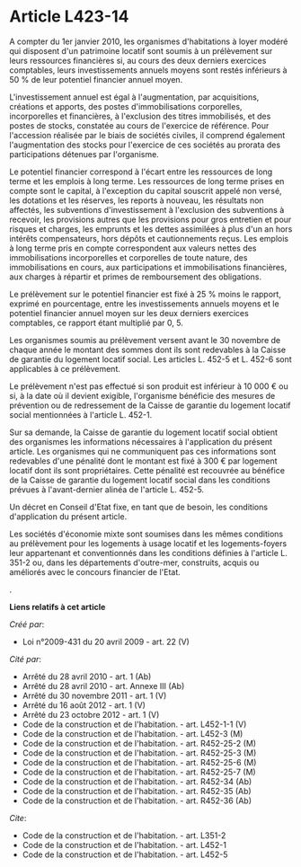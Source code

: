 # Article L423-14

A compter du 1er janvier 2010, les organismes d'habitations à loyer modéré qui disposent d'un patrimoine locatif sont soumis
à un prélèvement sur leurs ressources financières si, au cours des deux derniers exercices comptables, leurs investissements
annuels moyens sont restés inférieurs à 50 % de leur potentiel financier annuel moyen.

L'investissement annuel est égal à l'augmentation, par acquisitions, créations et apports, des postes d'immobilisations
corporelles, incorporelles et financières, à l'exclusion des titres immobilisés, et des postes de stocks, constatée au cours
de l'exercice de référence. Pour l'accession réalisée par le biais de sociétés civiles, il comprend également l'augmentation
des stocks pour l'exercice de ces sociétés au prorata des participations détenues par l'organisme. 

Le potentiel financier correspond à l'écart entre les ressources de long terme et les emplois à long terme. Les ressources de
long terme prises en compte sont le capital, à l'exception du capital souscrit appelé non versé, les dotations et les
réserves, les reports à nouveau, les résultats non affectés, les subventions d'investissement à l'exclusion des subventions à
recevoir, les provisions autres que les provisions pour gros entretien et pour risques et charges, les emprunts et les dettes
assimilées à plus d'un an hors intérêts compensateurs, hors dépôts et cautionnements reçus. Les emplois à long terme pris en
compte correspondent aux valeurs nettes des immobilisations incorporelles et corporelles de toute nature, des immobilisations
en cours, aux participations et immobilisations financières, aux charges à répartir et primes de remboursement des
obligations. 

Le prélèvement sur le potentiel financier est fixé à 25 % moins le rapport, exprimé en pourcentage, entre les investissements
annuels moyens et le potentiel financier annuel moyen sur les deux derniers exercices comptables, ce rapport étant multiplié
par 0, 5. 

Les organismes soumis au prélèvement versent avant le 30 novembre de chaque année le montant des sommes dont ils sont
redevables à la Caisse de garantie du logement locatif social. Les articles L. 452-5 et L. 452-6 sont applicables à ce
prélèvement. 

Le prélèvement n'est pas effectué si son produit est inférieur à 10 000 € ou si, à la date où il devient exigible,
l'organisme bénéficie des mesures de prévention ou de redressement de la Caisse de garantie du logement locatif social
mentionnées à l'article L. 452-1. 

Sur sa demande, la Caisse de garantie du logement locatif social obtient des organismes les informations nécessaires à
l'application du présent article. Les organismes qui ne communiquent pas ces informations sont redevables d'une pénalité dont
le montant est fixé à 300 € par logement locatif dont ils sont propriétaires. Cette pénalité est recouvrée au bénéfice de la
Caisse de garantie du logement locatif social dans les conditions prévues à l'avant-dernier alinéa de l'article L. 452-5. 

Un décret en Conseil d'Etat fixe, en tant que de besoin, les conditions d'application du présent article. 

Les sociétés d'économie mixte sont soumises dans les mêmes conditions au prélèvement pour les logements à usage locatif et
les logements-foyers leur appartenant et conventionnés dans les conditions définies à l'article L. 351-2 ou, dans les
départements d'outre-mer, construits, acquis ou améliorés avec le concours financier de l'Etat.

.

**Liens relatifs à cet article**

_Créé par_:

  - Loi n°2009-431 du 20 avril 2009 - art. 22 (V)

_Cité par_:

  - Arrêté du 28 avril 2010 - art. 1 (Ab)
  - Arrêté du 28 avril 2010 - art. Annexe III (Ab)
  - Arrêté du 30 novembre 2011 - art. 1 (V)
  - Arrêté du 16 août 2012 - art. 1 (V)
  - Arrêté du 23 octobre 2012 - art. 1 (V)
  - Code de la construction et de l'habitation. - art. L452-1-1 (V)
  - Code de la construction et de l'habitation. - art. L452-3 (M)
  - Code de la construction et de l'habitation. - art. R452-25-2 (M)
  - Code de la construction et de l'habitation. - art. R452-25-3 (M)
  - Code de la construction et de l'habitation. - art. R452-25-6 (M)
  - Code de la construction et de l'habitation. - art. R452-25-7 (M)
  - Code de la construction et de l'habitation. - art. R452-34 (Ab)
  - Code de la construction et de l'habitation. - art. R452-35 (Ab)
  - Code de la construction et de l'habitation. - art. R452-36 (Ab)

_Cite_:

  - Code de la construction et de l'habitation. - art. L351-2
  - Code de la construction et de l'habitation. - art. L452-1
  - Code de la construction et de l'habitation. - art. L452-5
